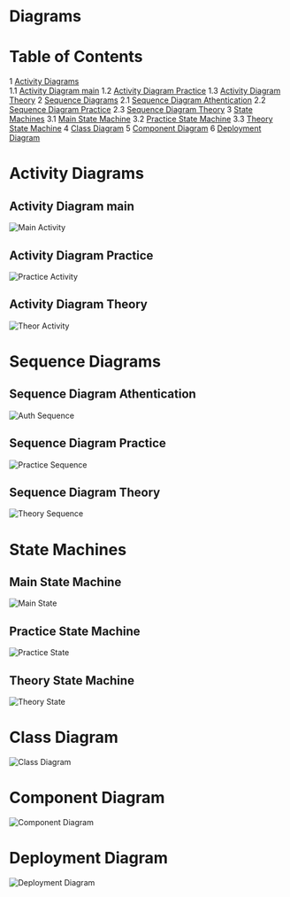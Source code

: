 # Diagrams

# Table of Contents
1 [Activity Diagrams](#activity)\
1.1 [Activity Diagram main](#activity_main)
1.2 [Activity Diagram Practice](#activity_practice)
1.3 [Activity Diagram Theory](#activity_theory)
2 [Sequence Diagrams](#sequence)
2.1 [Sequence Diagram Athentication](#sequence_auth)
2.2 [Sequence Diagram Practice](#sequence_prac)
2.3 [Sequence Diagram Theory](#sequence_theory)
3 [State Machines](#sm)
3.1 [Main State Machine](#sm_main)
3.2 [Practice State Machine](#sm_practice)
3.3 [Theory State Machine](#sm_theory)
4 [Class Diagram](#class)
5 [Component Diagram](#component)
6 [Deployment Diagram](#deployment)

<a name="activity"/>

# Activity Diagrams

<a name="activity_main"/>

## Activity Diagram main

![Main Activity](https://github.com/axlgrim/TRTPO-Project/blob/master/Documents/Diagrams/ActivityDiagramMain.png)

<a name="activity_practice"/>

## Activity Diagram Practice

![Practice Activity](https://github.com/axlgrim/TRTPO-Project/blob/master/Documents/Diagrams/ActivityPractice.png)

<a name="activity_theory"/>

## Activity Diagram Theory

![Theor Activity](https://github.com/axlgrim/TRTPO-Project/blob/master/Documents/Diagrams/ActivityTheory.png)

<a name="sequence"/>

# Sequence Diagrams

<a name="sequence_auth"/>

## Sequence Diagram Athentication

![Auth Sequence](https://github.com/axlgrim/TRTPO-Project/blob/master/Documents/Diagrams/SequenceAuth.png)

<a name="sequence_prac"/>

## Sequence Diagram Practice

![Practice Sequence](https://github.com/axlgrim/TRTPO-Project/blob/master/Documents/Diagrams/SequencePractice.png)

<a name="sequence_theory"/>

## Sequence Diagram Theory

![Theory Sequence](https://github.com/axlgrim/TRTPO-Project/blob/master/Documents/Diagrams/SequenceDiagramTheory.png)

<a name="sm"/>

# State Machines

<a name="sm_main"/>

## Main State Machine

![Main State](https://github.com/axlgrim/TRTPO-Project/blob/master/Documents/Diagrams/StateMachineMenu.png)

<a name="sm_practice"/>

## Practice State Machine

![Practice State](https://github.com/axlgrim/TRTPO-Project/blob/master/Documents/Diagrams/PracticeStateMachine.png)

<a name="sm_theory"/>

## Theory State Machine

![Theory State](https://github.com/axlgrim/TRTPO-Project/blob/master/Documents/Diagrams/TheoryStateMachine.png)

<a name="class"/>

# Class Diagram

![Class Diagram](https://github.com/axlgrim/TRTPO-Project/blob/master/Documents/Diagrams/ClassDiagram.png)

<a name="component"/>

# Component Diagram

![Component Diagram](https://github.com/axlgrim/TRTPO-Project/blob/master/Documents/Diagrams/ComponentDiagram.png)

<a name="deployment"/>

# Deployment Diagram

![Deployment Diagram](https://github.com/axlgrim/TRTPO-Project/blob/master/Documents/Diagrams/DeploymentDiagram.png)
